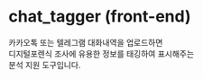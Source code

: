 # chat_tagger (front-end)

카카오톡 또는 텔레그램 대화내역을 업로드하면 <br />
디지털포렌식 조사에 유용한 정보를 태깅하여 표시해주는 <br />
분석 지원 도구입니다.